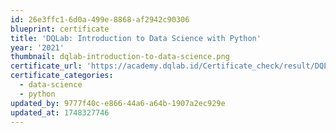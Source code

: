 ```yaml
---
id: 26e3ffc1-6d0a-499e-8868-af2942c90306
blueprint: certificate
title: 'DQLab: Introduction to Data Science with Python'
year: '2021'
thumbnail: dqlab-introduction-to-data-science.png
certificate_url: 'https://academy.dqlab.id/Certificate_check/result/DQLABINTP1BARMIG/NONTRACK'
certificate_categories:
  - data-science
  - python
updated_by: 9777f40c-e866-44a6-a64b-1907a2ec929e
updated_at: 1748327746
---
```

